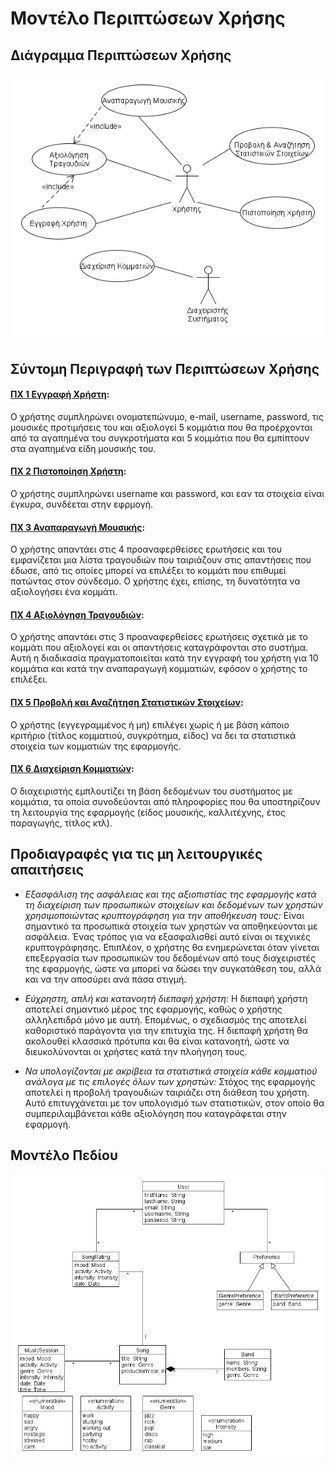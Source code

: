 # Μοντέλο Περιπτώσεων Χρήσης

## Διάγραμμα Περιπτώσεων Χρήσης 

![Διάγραμμα περιπτώσεων χρήσης](docs/markdown/uml/requirements/use-case-diagram.png)


## Σύντομη Περιγραφή των Περιπτώσεων Χρήσης

#### [ΠΧ 1 Εγγραφή Χρήστη](uc1-user-registration.md): 
Ο χρήστης συμπληρώνει ονοματεπώνυμο, e-mail, username, password, τις μουσικές προτιμήσεις του και αξιολογεί 5 κομμάτια που θα προέρχονται από τα αγαπημένα του συγκροτήματα και 5 κομμάτια που θα εμπίπτουν στα αγαπημένα είδη μουσικής του.

#### [ΠΧ 2 Πιστοποίηση Χρήστη](uc2-user-identification.md): 
Ο χρήστης συμπληρώνει username και password, και εαν τα στοιχεία είναι έγκυρα, συνδέεται στην εφρμογή.

#### [ΠΧ 3 Αναπαραγωγή Μουσικής](uc3-music-playing.md):
Ο χρήστης απαντάει στις 4 προαναφερθείσες ερωτήσεις και του εμφανίζεται μια λίστα τραγουδιών που ταιριάζουν στις απαντήσεις που έδωσε, από τις οποίες μπορεί να επιλέξει το κομμάτι που επιθυμεί πατώντας στον σύνδεσμο. Ο χρήστης έχει, επίσης, τη δυνατότητα να αξιολογήσει ένα κομμάτι.

#### [ΠΧ 4 Αξιολόγηση Τραγουδιών](uc4-song-rating.md): 
Ο χρήστης απαντάει στις 3 προαναφερθείσες ερωτήσεις σχετικά με το κομμάτι που αξιολογεί και οι απαντήσεις καταγράφονται στο συστήμα. Αυτή η διαδικασία πραγματοποιείται κατά την εγγραφή του χρήστη για 10 κομμάτια και κατά την αναπαραγωγή κομματιών, εφόσον ο χρήστης το επιλέξει.

#### [ΠΧ 5 Προβολή και Αναζήτηση Στατιστικών Στοιχείων](uc5-projection-and-search-of-statistics.md):
Ο χρήστης (εγγεγραμμένος ή μη) επιλέγει χωρίς ή με βάση κάποιο κριτήριο (τίτλος κομματιού, συγκρότημα, είδος) να δει τα στατιστικά στοιχεία των κομματιών της εφαρμογής.

#### [ΠΧ 6 Διαχείριση Κομματιών](uc6-song-addition.md):
Ο διαχειριστής εμπλουτίζει τη βάση δεδομένων του συστήματος με κομμάτια, τα οποία συνοδεύονται από πληροφορίες που θα υποστηρίζουν τη λειτουργία της εφαρμογής (είδος μουσικής, καλλιτέχνης, έτος παραγωγής, τίτλος κτλ).

## Προδιαγραφές για τις μη λειτουργικές απαιτήσεις

* _Εξασφάλιση της ασφάλειας και της αξιοπιστίας της εφαρμογής κατά τη διαχείριση των προσωπικών στοιχείων και δεδομένων των χρηστών χρησιμοποιώντας κρυπτογράφηση για την αποθήκευση τους:_
  Είναι σημαντικό τα προσωπικά στοιχεία των χρηστών να αποθηκεύονται με ασφάλεια. Ένας τρόπος για να εξασφαλισθεί αυτό είναι οι τεχνικές κρυπτογράφησης. Επιπλέον, ο χρήστης θα ενημερώνεται όταν γίνεται επεξεργασία των προσωπικών του δεδομένων από τους διαχειριστές της εφαρμογής, ώστε να μπορεί να δώσει την συγκατάθεση του, αλλά και να την αποσύρει ανά πάσα στιγμή.
  
* _Εύχρηστη, απλή και κατανοητή διεπαφή χρήστη:_
  Η διεπαφή χρήστη αποτελεί σημαντικό μέρος της εφαρμογής, καθώς ο χρήστης αλληλεπιδρά μόνο με αυτή. Επομένως, ο σχεδιασμός της αποτελεί καθοριστικό παράγοντα για την επιτυχία της. Η διεπαφή χρήστη θα ακολουθεί κλασσικά πρότυπα και θα είναι κατανοητή, ώστε να διευκολύνονται οι χρήστες κατά την πλοήγηση τους.

* _Να υπολογίζονται με ακρίβεια τα στατιστικά στοιχεία κάθε κομματιού ανάλογα με τις επιλογές όλων των χρηστών:_ 
  Στόχος της εφαρμογής αποτελεί η προβολή τραγουδιών ταιριάζει στη διάθεση του χρήστη. Αυτό επιτυγχάνεται με τον υπολογισμό των στατιστικών, στον οποίο θα συμπεριλαμβάνεται κάθε αξιολόγηση που καταγράφεται στην εφαρμογή. 

## Μοντέλο Πεδίου
![Διάγραμμα](docs/markdown/uml/requirements/field-model-diagram.png)
